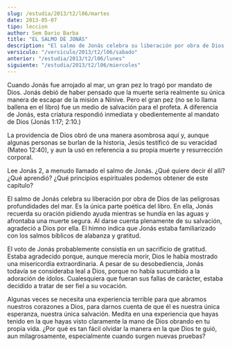 ```yaml
---
slug: /estudia/2013/t2/l06/martes
date: 2013-05-07
tipo: leccion
author: Sem Dario Barba
title: "EL SALMO DE JONÁS"
description: "El salmo de Jonás celebra su liberación por obra de Dios de las peligrosas  profundidades del mar. Es la única parte poética del libro. En ella, Jonás  recuerda su oración pidiendo ayuda mientras se hundía en las aguas y afrontaba  una muerte segura. Al darse cuenta plenamente..."
versiculo: "/versiculo/2013/t2/l06/sabado"
anterior: "/estudia/2013/t2/l06/lunes"
siguiente: "/estudia/2013/t2/l06/miercoles"
---
```


Cuando Jonás fue arrojado al mar, un gran pez lo tragó por mandato de Dios. Jonás debió de haber pensado que la muerte sería realmente su única manera de escapar de la misión a Nínive. Pero el gran pez (no se lo llama ballena en el libro) fue un medio de salvación para el profeta. A diferencia de Jonás, esta criatura respondió inmediata y obedientemente al mandato de Dios (Jonás 1:17; 2:10.)

La providencia de Dios obró de una manera asombrosa aquí y, aunque algunas personas se burlan de la historia, Jesús testificó de su veracidad (Mateo 12:40), y aun la usó en referencia a su propia muerte y resurrección corporal.

Lee Jonás 2, a menudo llamado el salmo de Jonás. ¿Qué quiere decir él allí? ¿Qué aprendió? ¿Qué principios espirituales podemos obtener de este capítulo?

El salmo de Jonás celebra su liberación por obra de Dios de las peligrosas profundidades del mar. Es la única parte poética del libro. En ella, Jonás recuerda su oración pidiendo ayuda mientras se hundía en las aguas y afrontaba una muerte segura. Al darse cuenta plenamente de su salvación, agradeció a Dios por ella. El himno indica que Jonás estaba familiarizado con los salmos bíblicos de alabanza y gratitud.

El voto de Jonás probablemente consistía en un sacrificio de gratitud. Estaba agradecido porque, aunque merecía morir, Dios le había mostrado una misericordia extraordinaria. A pesar de su desobediencia, Jonás todavía se consideraba leal a Dios, porque no había sucumbido a la adoración de ídolos. Cualesquiera que fueran sus fallas de carácter, estaba decidido a tratar de ser fiel a su vocación.

Algunas veces se necesita una experiencia terrible para que abramos nuestros corazones a Dios, para darnos cuenta de que él es nuestra única esperanza, nuestra única salvación. Medita en una experiencia que hayas tenido en la que hayas visto claramente la mano de Dios obrando en tu propia vida. ¿Por qué es tan fácil olvidar la manera en la que Dios te guió, aun milagrosamente, especialmente cuando surgen nuevas pruebas?
